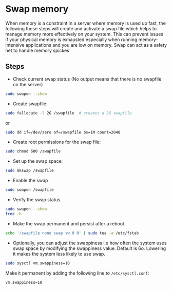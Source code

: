 # Swap memory
When memory is a constraint in a server where memory is used up fast, the following these steps will create and activate a swap file which helps to manage memory more effectively on your system. This can prevent issues if your physical memory is exhausted especially when running memory-intensive applications and you are low on memory. Swap can act as a safety net to handle memory spickes

## Steps 
*  Check current swap status (No output means that there is no swapfile on the server)

```sh
sudo swapon --show 
```
* Create swapfile:

```sh
sudo fallocate -l 2G /swapfile  # creates a 2G swapfile
```

or 

```sh
sudo dd if=/dev/zero of=/swapfile bs=1M count=2048
```


* Create root permissions for the swap file:

```sh
sudo chmod 600 /swapfile
```


* Set up the swap space:

```sh
sudo mkswap /swapfile
```

* Enable the swap

```sh
sudo swapon /swapfile
```

* Verify the swap status

```sh
sudo swapon --show
free -h
```
* Make the swap permanent and persist after a reboot.

```sh
echo '/swapfile none swap sw 0 0' | sudo tee -a /etc/fstab
```

* Optionally, you can adjust the swappiness i.e how often the system uses swap space by modifying the swappiness value. Default is 6o. Lowering it makes the system less likely to use swap.

```sh
sudo sysctl vm.swappiness=10
```
Make it permanent by adding the following line to `/etc/sysctl.conf`:

```sh
vm.swappiness=10
```

